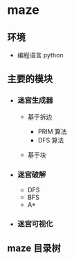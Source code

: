 # maze 

## 环境

- 编程语言 python

## 主要的模块

- ### 迷宫生成器

  - 基于拆边
    - PRIM  算法
    - DFS 算法
    
  - 基于块
  
- ### 迷宫破解 

  - DFS
  - BFS
  - A*

- ### 迷宫可视化

## maze 目录树





  









